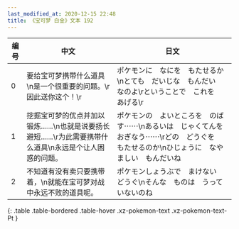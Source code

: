 ```yaml
---
last_modified_at: 2020-12-15 22:48
title: 《宝可梦 白金》文本 192
---
```

| 编号 | 中文 | 日文 |
| ---- | ---- | ---- |
| 0 | 要给宝可梦携带什么道具\n是一个很重要的问题。\r因此送你这个！\r | ポケモンに　なにを　もたせるか\nとても　だいじな　もんだい　なのよ\rということで　これを　あげる\r |
| 1 | 挖掘宝可梦的优点并加以锻炼……\n也就是说要扬长避短……\r为此需要携带什么道具\n永远是个让人困惑的问题。 | ポケモンの　よいところを　のばす⋯⋯\nあるいは　じゃくてんを　おぎなう⋯⋯\rどの　どうぐを　もたせるのか\nひじょうに　なやましい　もんだいね |
| 2 | 不知道有没有卖只要携带着，\n就能在宝可梦对战中永远不败的道具呢。 | ポケモンしょうぶで　まけない　どうぐ\nそんな　ものは　うっていないのね |
{: .table .table-bordered .table-hover .xz-pokemon-text .xz-pokemon-text-Pt }